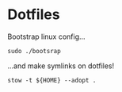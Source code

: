 # Dotfiles


Bootstrap linux config...
```
sudo ./bootsrap
```

...and make symlinks on dotfiles!
```
stow -t ${HOME} --adopt .
```